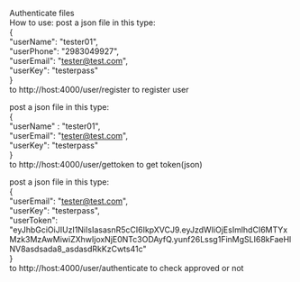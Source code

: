 Authenticate files  
How to use:
post a json file in this type:  
{  
    "userName": "tester01",  
    "userPhone": "2983049927",  
    "userEmail": "tester@test.com",  
    "userKey": "testerpass"  
}  
to http://host:4000/user/register to register user    

post a json file in this type:  
{  
    "userName" : "tester01",  
    "userEmail": "tester@test.com",  
    "userKey": "testerpass"  
}  
to http://host:4000/user/gettoken to get token(json)  

post a json file in this type:  
{  
    "userEmail": "tester@test.com",  
    "userKey": "testerpass",  
    "userToken": "eyJhbGciOiJIUzI1NiIsIasasnR5cCI6IkpXVCJ9.eyJzdWIiOjEsImlhdCI6MTYxMzk3MzAwMiwiZXhwIjoxNjE0NTc3ODAyfQ.yunf26Lssg1FinMgSLI68kFaeHlNV8asdsada8_asdasdRkKzCwts41c"  
}  
to http://host:4000/user/authenticate to check approved or not  
